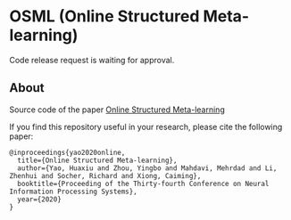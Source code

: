 # OSML (Online Structured Meta-learning)

Code release request is waiting for approval.

## About
Source code of the paper [Online Structured Meta-learning](https://arxiv.org/abs/2010.11545)

If you find this repository useful in your research, please cite the following paper:
```
@inproceedings{yao2020online,
  title={Online Structured Meta-learning},
  author={Yao, Huaxiu and Zhou, Yingbo and Mahdavi, Mehrdad and Li, Zhenhui and Socher, Richard and Xiong, Caiming},
  booktitle={Proceeding of the Thirty-fourth Conference on Neural Information Processing Systems},
  year={2020} 
}
```
